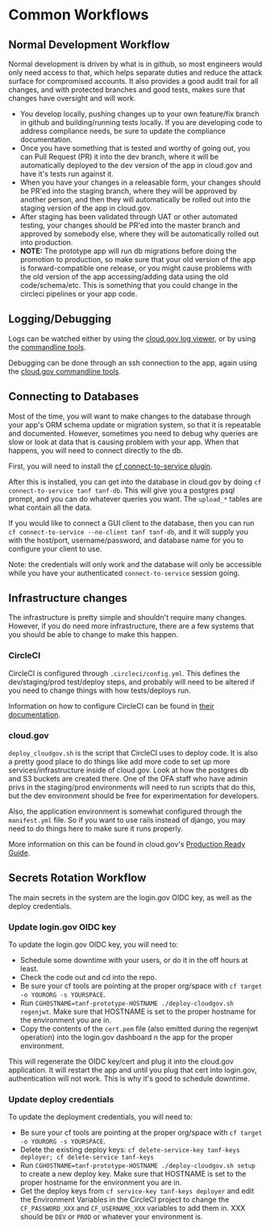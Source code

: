 # Common Workflows

## Normal Development Workflow

Normal development is driven by what is in github, so most engineers
would only need access to that, which helps separate duties and reduce the
attack surface for compromised accounts.  It also provides a good audit trail
for all changes, and with protected branches and good tests, makes sure that changes
have oversight and will work.

  * You develop locally, pushing changes up to your own feature/fix branch in github
    and building/running tests locally.  If you are developing code to address
    compliance needs, be sure to update the compliance documentation.
  * Once you have something that is tested and worthy of going out, you can Pull Request
    (PR) it into the dev branch, where it will be automatically deployed to the dev
    version of the app in cloud.gov and have it's tests run against it.
  * When you have your changes in a releasable form, your changes should be PR'ed
    into the staging branch, where they will be approved by another person, and then
    they will automatically be rolled out into the staging version of the app in cloud.gov.
  * After staging has been validated through UAT or other automated testing, your 
    changes should be PR'ed into the master branch and approved by somebody else,
    where they will be automatically rolled out into production.
  * **NOTE:**  The prototype app will run db migrations before doing the promotion to 
    production, so make sure that your old version of the app is forward-compatible
    one release, or you might cause problems with the old version of the app
    accessing/adding data using the old code/schema/etc.  This is something that
    you could change in the circleci pipelines or your app code.

## Logging/Debugging

Logs can be watched either by using the [cloud.gov log viewer](https://logs.fr.cloud.gov/),
or by using the [commandline tools](https://cloud.gov/docs/deployment/logs/).

Debugging can be done through an ssh connection to the app, again using the
[cloud.gov commandline tools](https://cloud.gov/docs/management/using-ssh/).

## Connecting to Databases

Most of the time, you will want to make changes to the database through your
app's ORM schema update or migration system, so that it is repeatable and documented.
However, sometimes you need to debug why queries are slow or look at data that is
causing problem with your app.  When that happens, you will need to connect directly
to the db.

First, you will need to install the [cf connect-to-service plugin](https://github.com/18F/cf-service-connect).

After this is installed, you can get into the database in cloud.gov by doing
`cf connect-to-service tanf tanf-db`.
This will give you a postgres psql prompt, and you can do whatever queries you want.
The `upload_*` tables are what contain all the data.

If you would like to connect a GUI client to the database, then you can run
`cf connect-to-service --no-client tanf tanf-db`, and it will supply you with the host/port,
username/password, and database name for you to configure your client to use. 

Note:
the credentials will only work and the database will only be accessible while
you have your authenticated `connect-to-service` session going.

## Infrastructure changes

The infrastructure is pretty simple and shouldn't require many changes.
However, if you do need more infrastructure, there are a few systems that
you should be able to change to make this happen.

### CircleCI

CircleCI is configured through `.circleci/config.yml`.  This defines the
dev/staging/prod test/deploy steps, and probably will need to be altered if
you need to change things with how tests/deploys run.

Information on how to configure CircleCI can be found in 
[their documentation](https://circleci.com/docs/2.0/configuration-reference/).

### cloud.gov

`deploy_cloudgov.sh` is the script that CircleCI uses to deploy code.  It is
also a pretty good place to do things like add more code to set up more
services/infrastructure inside of cloud.gov.  Look at how the postgres db and
S3 buckets are created there.  One of the OFA staff who have admin privs in
the staging/prod environments will need to run scripts that do this, but
the dev environment should be free for experimentation for developers.

Also, the application environment is somewhat configured through the
`manifest.yml` file.  So if you want to use rails instead of django, you
may need to do things here to make sure it runs properly.

More information on this can be found in cloud.gov's 
[Production Ready Guide](https://cloud.gov/docs/deployment/production-ready/).

### 

## Secrets Rotation Workflow

The main secrets in the system are the login.gov OIDC key, as well
as the deploy credentials.

### Update login.gov OIDC key

To update the login.gov OIDC key, you will need to:
- Schedule some downtime with your users, or do it in the off hours at least.
- Check the code out and cd into the repo.
- Be sure your cf tools are pointing at the proper org/space with
  `cf target -o YOURORG -s YOURSPACE`.
- Run `CGHOSTNAME=tanf-prototype-HOSTNAME ./deploy-cloudgov.sh regenjwt`.
  Make sure that HOSTNAME is set to the proper hostname for the environment you
  are in.
- Copy the contents of the `cert.pem` file (also emitted during the regenjwt operation)
  into the login.gov dashboard n the app for the proper environment.

This will regenerate the OIDC key/cert and plug it into the cloud.gov
application.  It will restart the app and until you plug that cert into
login.gov, authentication will not work.  This is why it's good to
schedule downtime.


### Update deploy credentials

To update the deployment credentials, you will need to:
- Be sure your cf tools are pointing at the proper org/space with
  `cf target -o YOURORG -s YOURSPACE`.
- Delete the existing deploy keys: `cf delete-service-key tanf-keys deployer; cf delete-service tanf-keys`
- Run `CGHOSTNAME=tanf-prototype-HOSTNAME ./deploy-cloudgov.sh setup` to create a new deploy key.
  Make sure that HOSTNAME is set to the proper hostname for the environment you
  are in.
- Get the deploy keys from `cf service-key tanf-keys deployer` and edit the
  Environment Variables in the CircleCI project to change the `CF_PASSWORD_XXX`
  and `CF_USERNAME_XXX` variables to add them in.  XXX should be `DEV` or
  `PROD` or whatever your environment is.

